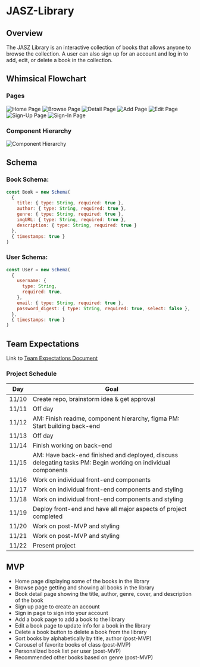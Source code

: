 # JASZ-Library

## Overview
The JASZ Library is an interactive collection of books that allows anyone to browse the collection. A user can also sign up for an account and log in to add, edit, or delete a book in the collection.


## Whimsical Flowchart

### Pages
![Home Page](assets/home-page.png)
![Browse Page](assets/browse-page.png)
![Detail Page](assets/detail-page.png)
![Add Page](assets/add-page.png)
![Edit Page](assets/edit-page.png)
![Sign-Up Page](assets/sign-up-page.png)
![Sign-In Page](assets/sign-in-page.png)

### Component Hierarchy
![Component Hierarchy](assets/component-hierarchy.png)


## Schema

### Book Schema:

```javascript
const Book = new Schema(
  {
    title: { type: String, required: true },
    author: { type: String, required: true },
    genre: { type: String, required: true },
    imgURL: { type: String, required: true },
    description: { type: String, required: true }
  },
  { timestamps: true }
)
```

### User Schema:

```javascript
const User = new Schema(
  {
    username: {
      type: String,
      required: true,
    },
    email: { type: String, required: true },
    password_digest: { type: String, required: true, select: false },
  },
  { timestamps: true }
)
```

## Team Expectations

Link to [Team Expectations Document](https://docs.google.com/document/d/1WMG7CX3tmeAdju4malt2lE7Vz8K2oUcaGM85A9WGWhY/edit)

### Project Schedule

Day | Goal 
--- | --- 
11/10 | Create repo, brainstorm idea & get approval
11/11 | Off day
11/12 | AM: Finish readme, component hierarchy, figma PM: Start building back-end
11/13 | Off day
11/14 | Finish working on back-end
11/15 | AM: Have back-end finished and deployed, discuss delegating tasks PM: Begin working on individual components
11/16 | Work on individual front-end components
11/17 | Work on individual front-end components and styling
11/18 | Work on individual front-end components and styling
11/19 | Deploy front-end and have all major aspects of project completed
11/20 | Work on post-MVP and styling
11/21 | Work on post-MVP and styling
11/22 | Present project

## MVP

- Home page displaying some of the books in the library
- Browse page getting and showing all books in the library
- Book detail page showing the title, author, genre, cover, and description of the book
- Sign up page to create an account
- Sign in page to sign into your account
- Add a book page to add a book to the library
- Edit a book  page to update info for a book in the library
- Delete a book button to delete a book from the library
- Sort books by alphabetically by title, author (post-MVP)
- Carousel of favorite books of class (post-MVP)
- Personalized book list per user (post-MVP)
- Recommended other books based on genre (post-MVP)
